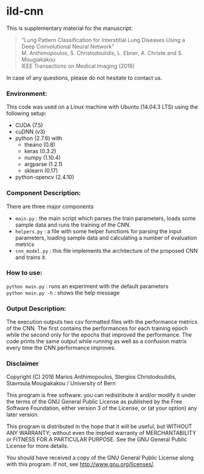 # ild-cnn
This is supplementary material for the manuscript: 

>"Lung Pattern Classification for Interstitial Lung Diseases Using a Deep Convolutional Neural Network"  
M. Anthimopoulos, S. Christodoulidis, L. Ebner, A. Christe and S. Mougiakakou  
IEEE Transactions on Medical Imaging (2016)  

In case of any questions, please do not hesitate to contact us.

### Environment:
This code was used on a Linux machine with Ubuntu (14.04.3 LTS) using the following setup:  
- CUDA (7.5)
- cuDNN (v3)
- python (2.7.6) with  
  * theano (0.8)
  * keras (0.3.2)
  * numpy (1.10.4)
  * argparse (1.2.1)
  * sklearn (0.17)
- python-opencv (2.4.10)

### Component Description:
There are three major components
- `main.py`      : the main script which parses the train parameters, loads some sample data and runs the training of the CNN.
- `helpers.py`    : a file with some helper functions for parsing the input parameters, loading sample data and calculating a number of evaluation metrics
- `cnn_model.py`  : this file implements the architecture of the proposed CNN and trains it.

### How to use:
`python main.py` : runs an experiment with the default parameters  
`python main.py -h` : shows the help message

### Output Description:
The execution outputs two csv formatted files with the performance metrics of the CNN. The first contains the performances for each training epoch while the second only for the epochs that improved the performance. The code prints the same output while running as well as a confusion matrix every time the CNN performance improves.

### Disclaimer
Copyright (C) 2016  Marios Anthimopoulos, Stergios Christodoulidis, Stavroula Mougiakakou / University of Bern  


This program is free software: you can redistribute it and/or modify
it under the terms of the GNU General Public License as published by
the Free Software Foundation, either version 3 of the License, or
(at your option) any later version.

This program is distributed in the hope that it will be useful,
but WITHOUT ANY WARRANTY; without even the implied warranty of
MERCHANTABILITY or FITNESS FOR A PARTICULAR PURPOSE.  See the
GNU General Public License for more details.

You should have received a copy of the GNU General Public License
along with this program.  If not, see <http://www.gnu.org/licenses/>.
